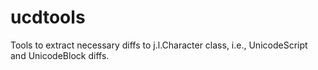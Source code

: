 # ucdtools
Tools to extract necessary diffs to j.l.Character class, i.e., UnicodeScript and UnicodeBlock diffs.
